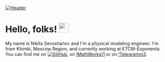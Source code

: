 [![Header](https://raw.githubusercontent.com/MartinHeinz/MartinHeinz/master/readme_header.png "Header")](https://martinheinz.dev/)

# Hello, folks! <img src="https://raw.githubusercontent.com/MartinHeinz/MartinHeinz/master/wave.gif" width="30px">

My name is Nikita Sevostianov and I'm a physical modeling engineer. I'm from Khimki, Moscow Region, and currently working at ETCM-Exponenta. You can find me on [![GitHub][2.2]][2], on [!MathWorks][1.2]][1] or on [!Telegramm][3.2][3].
   

<!-- links to social media icons -->

<!-- icons with padding -->

[1.1]: http://i.imgur.com/tXSoThF.png (twitter icon with padding)
[2.1]: http://i.imgur.com/0o48UoR.png (github icon with padding)

<!-- icons without padding -->

[1.2]: https://img.favpng.com/15/0/4/matlab-computer-icons-mathworks-png-favpng-zXPas0NJx3CYdpLYNHqss3RWn.jpg (mathworks icon)
[2.2]: http://i.imgur.com/9I6NRUm.png (github icon without padding)
[3.2]: https://cdns.iconmonstr.com/wp-content/assets/preview/2018/240/iconmonstr-telegram-1.png (telegramm icon)


<!-- links to your social media accounts -->

[1]: https://www.mathworks.com/matlabcentral/profile/authors/17229893?s_tid=gn_comm
[2]: https://github.com/NikitaSevostyanov
[3]: http://t.me/Footmachine


<!-- Resources -->
<!-- Icons: https://simpleicons.org/ -->
<!-- GitHub Stats: https://github.com/anuraghazra/github-readme-stats -->
<!-- Emojis: https://emojipedia.org/emoji/ -->
<!-- HTML Emojis: https://www.fileformat.info/index.htm -->
<!-- Shields: https://shields.io/ -->
<!-- Awesome GitHub Profile README: https://github.com/abhisheknaiidu/awesome-github-profile-readme -->
